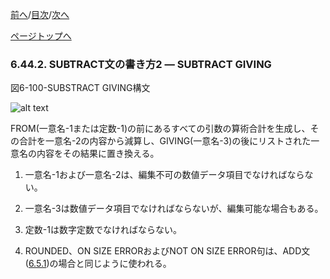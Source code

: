 <!--navi start1-->
[前へ](6-44-1.md)/[目次](https://opensourcecobol.github.io/markdown/TOC.html)/[次へ](6-44-3.md)
<!--navi end1-->
<!--navi start2-->

[ページトップへ](6-44-2.md)
<!--navi end2-->
### 6.44.2. SUBTRACT文の書き方2 ― SUBTRACT GIVING

図6-100-SUBSTRACT GIVING構文

![alt text](Image/6-100-Subtract.png)

FROM(一意名-1または定数-1)の前にあるすべての引数の算術合計を生成し、その合計を一意名-2の内容から減算し、GIVING(一意名-3)の後にリストされた一意名の内容をその結果に置き換える。

1. 一意名-1および一意名-2は、編集不可の数値データ項目でなければならない。

2. 一意名-3は数値データ項目でなければならないが、編集可能な場合もある。

3. 定数-1は数字定数でなければならない。

4. ROUNDED、ON SIZE ERRORおよびNOT ON SIZE ERROR句は、ADD文([6.5.1](6-5-1.md))の場合と同じように使われる。

